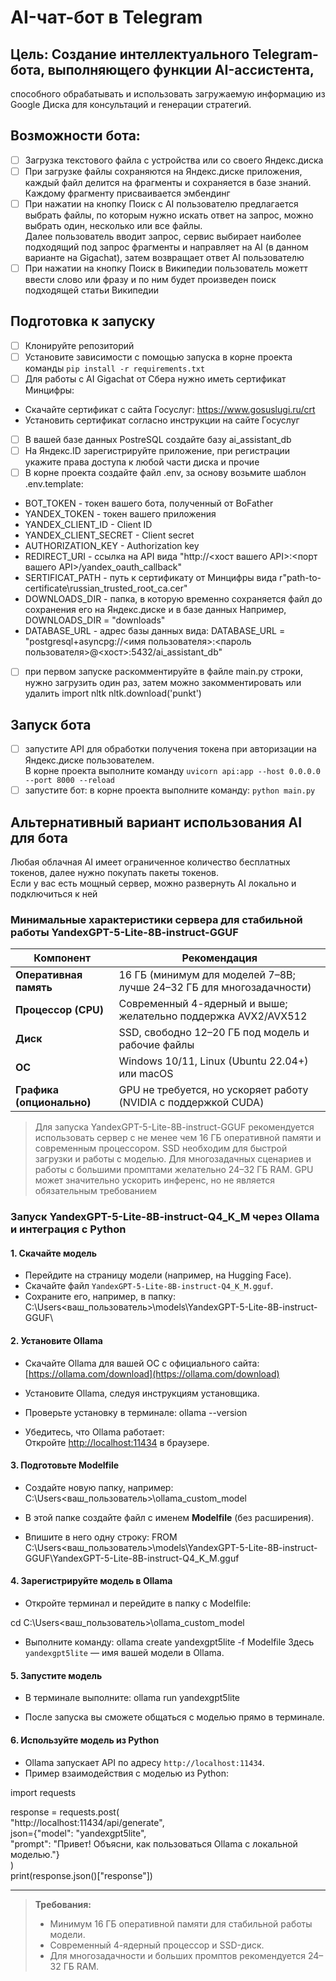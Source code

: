 # AI-чат-бот в Telegram

## Цель: Создание интеллектуального Telegram-бота, выполняющего функции AI-ассистента,

способного обрабатывать и использовать загружаемую информацию из Google Диска
для консультаций и генерации стратегий.

## Возможности бота:

- [ ] Загрузка текстового файла с устройства или со своего Яндекс.диска
- [ ] При загрузке файлы сохраняются на Яндекс.диске приложения, каждый файл делится на фрагменты и сохраняется в базе
  знаний. Каждому фрагменту присваивается эмбендинг
- [ ] При нажатии на кнопку Поиск с AI пользователю предлагается выбрать файлы, по которым нужно искать ответ на запрос,
  можно выбрать один, несколько или все файлы.  
  Далее пользователь вводит запрос, сервис выбирает наиболее подходящий под запрос фрагменты и направляет на AI (в
  данном варианте на Gigachat), затем возвращает ответ AI пользователю
- [ ] При нажатии на кнопку Поиск в Википедии пользователь можетт ввести слово или фразу и по ним будет произведен поиск
  подходящей статьи Википедии

## Подготовка к запуску

- [ ] Клонируйте репозиторий
- [ ] Установите зависимости с помощью запуска в корне проекта команды ```pip install -r requirements.txt```
- [ ] Для работы с AI Gigachat от Сбера нужно иметь сертификат Минцифры:
- Скачайте сертификат с сайта Госуслуг: https://www.gosuslugi.ru/crt
- Установить сертификат согласно инструкции на сайте Госуслуг
- [ ] В вашей базе данных PostreSQL создайте базу ai_assistant_db
- [ ] На Яндекс.ID зарегистрируйте приложение, при регистрации укажите права доступа к любой части диска и прочие
- [ ] В корне проекта создайте файл .env, за основу возьмите шаблон .env.template:
- BOT_TOKEN - токен вашего бота, полученный от BoFather
- YANDEX_TOKEN - токен вашего приложения
- YANDEX_CLIENT_ID - Client ID
- YANDEX_CLIENT_SECRET - Client secret
- AUTHORIZATION_KEY - Authorization key
- REDIRECT_URI - ссылка на API вида "http://<хост вашего API>:<порт вашего API>/yandex_oauth_callback"
- SERTIFICAT_PATH - путь к сертификату от Минцифры вида r"path-to-certificate\russian_trusted_root_ca.cer"
- DOWNLOADS_DIR - папка, в которую временно сохраняется файл до сохранения его на Яндекс.диске и в базе данных
  Например, DOWNLOADS_DIR = "downloads"
- DATABASE_URL - адрес базы данных вида:
  DATABASE_URL = "postgresql+asyncpg://<имя пользователя>:<пароль пользователя>@<хост>:5432/ai_assistant_db"
- [ ] при первом запуске раскомментируйте в файле main.py строки, нужно загрузить один раз, затем можно закомментировать
  или удалить
  import nltk
  nltk.download('punkt')

## Запуск бота

- [ ] запустите API для обработки получения токена при авторизации на Яндекс.диске пользователем.  
  В корне проекта выполните команду ```uvicorn api:app --host 0.0.0.0 --port 8000 --reload```
- [ ] запустите бот: в корне проекта выполните команду:
  ```python main.py```

## Альтернативный вариант использования AI для бота

Любая облачная AI имеет ограниченное количество бесплатных токенов, далее нужно покупать пакеты токенов.  
Если у вас есть мощный сервер, можно развернуть AI локально и подключиться к ней

### Минимальные характеристики сервера для стабильной работы YandexGPT-5-Lite-8B-instruct-GGUF

| Компонент                 | Рекомендация                                                         |
|---------------------------|----------------------------------------------------------------------|
| **Оперативная память**    | 16 ГБ (минимум для моделей 7–8B; лучше 24–32 ГБ для многозадачности) |
| **Процессор (CPU)**       | Современный 4-ядерный и выше; желательно поддержка AVX2/AVX512       |
| **Диск**                  | SSD, свободно 12–20 ГБ под модель и рабочие файлы                    |
| **ОС**                    | Windows 10/11, Linux (Ubuntu 22.04+) или macOS                       |
| **Графика (опционально)** | GPU не требуется, но ускоряет работу (NVIDIA с поддержкой CUDA)      |

> Для запуска YandexGPT-5-Lite-8B-instruct-GGUF рекомендуется использовать сервер с не менее чем 16 ГБ оперативной
> памяти и современным процессором. SSD необходим для быстрой загрузки и работы с моделью. Для многозадачных сценариев и
> работы с большими промптами желательно 24–32 ГБ RAM. GPU может значительно ускорить инференс, но не является
> обязательным требованием

### Запуск YandexGPT-5-Lite-8B-instruct-Q4_K_M через Ollama и интеграция с Python

#### 1. Скачайте модель

- Перейдите на страницу модели (например, на Hugging Face).
- Скачайте файл `YandexGPT-5-Lite-8B-instruct-Q4_K_M.gguf`.
- Сохраните его, например, в папку:
  C:\Users<ваш_пользователь>\models\YandexGPT-5-Lite-8B-instruct-GGUF\

#### 2. Установите Ollama

- Скачайте Ollama для вашей ОС с официального сайта:  
  [https://ollama.com/download](https://ollama.com/download)
- Установите Ollama, следуя инструкциям установщика.
- Проверьте установку в терминале:
  ollama --version

- Убедитесь, что Ollama работает:  
  Откройте [http://localhost:11434](http://localhost:11434) в браузере.

#### 3. Подготовьте Modelfile

- Создайте новую папку, например:
  C:\Users<ваш_пользователь>\ollama_custom_model

- В этой папке создайте файл с именем **Modelfile** (без расширения).
- Впишите в него одну строку:
  FROM C:\Users<ваш_пользователь>\models\YandexGPT-5-Lite-8B-instruct-GGUF\YandexGPT-5-Lite-8B-instruct-Q4_K_M.gguf

#### 4. Зарегистрируйте модель в Ollama

- Откройте терминал и перейдите в папку с Modelfile:

cd C:\Users<ваш_пользователь>\ollama_custom_model

- Выполните команду:
  ollama create yandexgpt5lite -f Modelfile
  Здесь `yandexgpt5lite` — имя вашей модели в Ollama.

#### 5. Запустите модель

- В терминале выполните:
  ollama run yandexgpt5lite

- После запуска вы сможете общаться с моделью прямо в терминале.

#### 6. Используйте модель из Python

- Ollama запускает API по адресу `http://localhost:11434`.
- Пример взаимодействия с моделью из Python:

import requests

response = requests.post(  
"http://localhost:11434/api/generate",  
json={"model": "yandexgpt5lite",  
"prompt": "Привет! Объясни, как пользоваться Ollama с локальной моделью."}  
)  
print(response.json()["response"])


---

> **Требования:**
> - Минимум 16 ГБ оперативной памяти для стабильной работы модели.
> - Современный 4-ядерный процессор и SSD-диск.
> - Для многозадачности и больших промптов рекомендуется 24–32 ГБ RAM.


